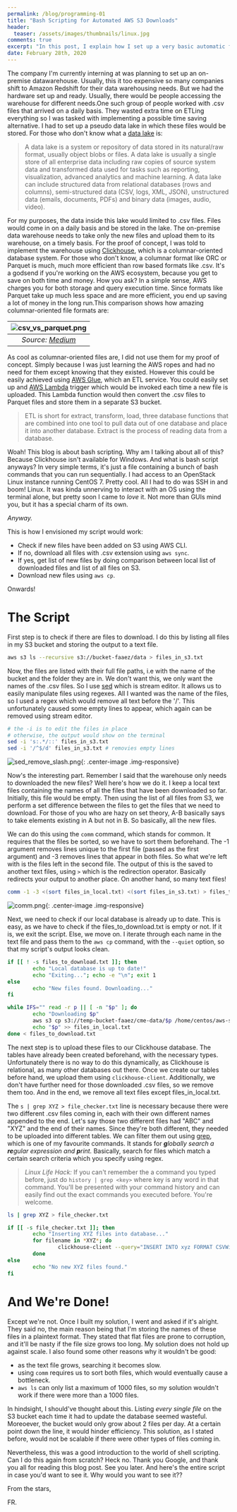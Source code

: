 ```yaml
---
permalink: /blog/programming-01
title: "Bash Scripting for Automated AWS S3 Downloads"
header:
  teaser: /assets/images/thumbnails/linux.jpg
comments: true
excerpt: "In this post, I explain how I set up a very basic automatic file download system for an on-premise data warehouse using AWS S3 and a bit of bash scripting."
date: February 28th, 2020
---
```


<style>
  .center-image{
      margin: 0 auto;
      display: block;
  }
</style>

The company I'm currently interning at was planning to set up an on-premise datawarehouse. Usually, this it too expensive so many companies shift to Amazon Redshift for their data warehousing needs. But we had the hardware set up and ready. Usually, there would be people accessing the warehouse for different needs.One such group of people worked with .csv files that arrived on a daily basis. They wasted extra time on ETLing everything so I was tasked with implementing a possible time saving alternative. I had to set up a pseudo data lake in which these files would be stored. For those who don't know what a [data lake](https://en.wikipedia.org/wiki/Data_lake) is: 


> A data lake is a system or repository of data stored in its natural/raw format, usually object blobs or files. A data lake is usually a single store of all enterprise data including raw copies of source system data and transformed data used for tasks such as reporting, visualization, advanced analytics and machine learning. A data lake can include structured data from relational databases (rows and columns), semi-structured data (CSV, logs, XML, JSON), unstructured data (emails, documents, PDFs) and binary data (images, audio, video).


For my purposes, the data inside this lake would limited to .csv files. Files would come in on a daily basis and be stored in the lake. The on-premise data warehouse needs to take only the new files and upload them to its warehouse, on a timely basis. For the proof of concept, I was told to implement the warehouse using [Clickhouse](https://clickhouse.tech/), which is a columnar-oriented database system. For those who don't know, a columnar format like ORC or Parquet is much, much more efficient than row based formats like .csv. It's a godsend if you're working on the AWS ecosystem, because you get to save on both time and money. How you ask? In a simple sense, AWS charges you for both storage and query execution time. Since formats like Parquet take up much less space and are more efficient, you end up saving a lot of money in the long run.This comparison shows how amazing columnar-oriented file formats are: 


| ![csv_vs_parquet.png](/assets/images/programming-01/csv_vs_parquet.png "A massive improvement!") | 
|:--:| 
| *Source: [Medium](https://blog.openbridge.com/how-to-be-a-hero-with-powerful-parquet-google-and-amazon-f2ae0f35ee04)* |


As cool as columnar-oriented files are, I did not use them for my proof of concept. Simply because I was just learning the AWS ropes and had no need for them except knowing that they existed. However this could be easily achieved using [AWS Glue](https://aws.amazon.com/glue/), which an ETL service. You could easily set up and [AWS Lambda](https://aws.amazon.com/lambda/) trigger which would be invoked each time a new file is uploaded. This Lambda function would then convert the .csv files to Parquet files and store them in a separate S3 bucket.


> ETL is short for extract, transform, load, three database functions that are combined into one tool to pull data out of one database and place it into another database. Extract is the process of reading data from a database.


Woah! This blog is about bash scripting. Why am I talking about all of this? Because Clickhouse isn't available for Windows.  And what is bash script anyways? In very simple terms, it's just a file containing a bunch of bash commands that you can run sequentially. I had access to an OpenStack Linux instance running CentOS 7. Pretty cool. All I had to do was SSH in and boom! Linux. It was kinda unnerving to interact with an OS using the terminal alone, but pretty soon I came to *love* it. Not more than GUIs mind you, but it has a special charm of its own. 


*Anyway.*


This is how I envisioned my script would work:


- Check if new files have been added on S3 using AWS CLI.
- If no, download all files with .csv extension using `aws sync`.
- If yes, get list of new files by doing comparison between local list of downloaded files and list of all files on S3.
- Download new files using `aws cp`.


Onwards!


# The Script


First step is to check if there are files to download. I do this by listing all files in my S3 bucket and storing the output to a text file. 


```bash
aws s3 ls --recursive s3://bucket-faaez/data > files_in_s3.txt
```


Now, the files are listed with their full file paths, i.e with the name of the bucket and the folder they are in. We don't want this, we only want the names of the .csv files. So I use [sed](https://en.wikipedia.org/wiki/Sed) which is stream editor. It allows us to easily manipulate files using regexes. All I wanted was the name of the files, so I used a regex which would remove all text before the '/'. This unfortunately caused some empty lines to appear, which again can be removed using stream editor.


```bash
# the -i is to edit the files in place
# otherwise, the output would show on the terminal
sed -i 's:.*/::' files_in_s3.txt
sed -i '/^$/d' files_in_s3.txt # removies empty lines
```


![sed_remove_slash.png](/assets/images/programming-01/sed_remove_slash.png){: .center-image .img-responsive}


Now's the interesting part. Remember I said that the warehouse only needs to downloaded the new files? Well here's how we do it. I keep a local text files containing the names of all the files that have been downloaded so far. Initially, this file would be empty. Then using the list of all files from S3, we perform a set difference between the files to get the files that we need to download. For those of you who are hazy on set theory, A-B basically says to take elements existing in A but not in B. So basically, all the new files. 


We can do this using the `comm` command, which stands for common. It requires that the files be sorted, so we have to sort them beforehand. The -1 argument removes lines unique to the first file (passed as the first argument) and -3 removes lines that appear in both files. So what we're left with is the files left in the second file. The output of this is the saved to another text files, using `>` which is the redirection operator. Basically redirects your output to another place. On another hand, so many text files! 


```bash
comm -1 -3 <(sort files_in_local.txt) <(sort files_in_s3.txt) > files_to_download.txt
```


![comm.png](/assets/images/programming-01/comm.png){: .center-image .img-responsive}


Next, we need to check if our local database is already up to date. This is easy, as we have to check if the files_to_download.txt is empty or not. If it is, we exit the script. Else, we move on. I iterate through each name in the text file and pass them to the `aws cp` command, with the `--quiet` option, so that my script's output looks clean. 


```bash
if [[ ! -s files_to_download.txt ]]; then
        echo "Local database is up to date!"
        echo "Exiting..."; echo -e "\n"; exit 1
else
        echo "New files found. Downloading..."
fi

while IFS="" read -r p || [ -n "$p" ]; do
        echo "Downloading $p"
        aws s3 cp s3://temp-bucket-faaez/cme-data/$p /home/centos/aws-s3-data --quiet
        echo "$p" >> files_in_local.txt
done < files_to_download.txt

```


The next step is to upload these files to our Clickhouse database. The tables have already been created beforehand, with the necessary types. Unfortunately there is no way to do this dynamically, as Clickhouse is relational, as many other databases out there. Once we create our tables before hand, we upload them using `clickhouse-client`. Additionally, we don't have further need for those downloaded .csv files, so we remove them too. And in the end, we remove all text files except files_in_local.txt. 


The `s | grep XYZ > file_checker.txt` line is necessary because there were two different .csv files coming in, each with their own different names appended to the end. Let's say those two different files had "ABC" and "XYZ" and the end of their names. Since they're both different, they needed to be uploaded into different tables. We can filter them out using [grep](https://en.wikipedia.org/wiki/Grep), which is one of my favourite commands. It stands for ***g**lobally search a **re**gular expression and **p**rint.* Basically, search for files which match a certain search criteria which you specify using regex.


> *Linux Life Hack:* If you can't remember the a command you typed before, just do `history | grep <key>` where key is any word in that command. You'll be presented with your command history and can easily find out the exact commands you executed before. You're welcome. 


```bash
ls | grep XYZ > file_checker.txt

if [[ -s file_checker.txt ]]; then
        echo "Inserting XYZ files into database..."
        for filename in *XYZ*; do
                clickhouse-client --query="INSERT INTO xyz FORMAT CSVWithNames" < $filename
        done
else
        echo "No new XYZ files found."
fi
```


# And We're Done!


Except we're not. Once I built my solution, I went and asked if it's alright. They said no, the main reason being that I'm storing the names of these files in a plaintext format. They stated that flat files are prone to corruption, and it'll be nasty if the file size grows too long. My solution does not hold up against scale. I also found some other reasons why it wouldn't be good:


* as the text file grows, searching it becomes slow.
* using `comm` requires us to sort both files, which would eventually cause a bottleneck.
* `aws ls` can only list a maximum of 1000 files, so my solution wouldn't work if there were more than a 1000 files.


In hindsight, I should've thought about this. Listing *every single file* on the S3 bucket each time it had to update the database seemed wasteful. Moreoever, the bucket would only grow about 2 files per day. At a certain point down the line, it would hinder efficiency. This solution, as I stated before, would not be scalable if there were other types of files coming in. 


Nevertheless, this was a good introduction to the world of shell scripting. Can I do this again from scratch? Heck no. Thank you Google, and thank you all for reading this blog post. See you later. And here's the entire script in case you'd want to see it. Why would you want to see it??


From the stars, 

FR. 


<script src="https://gist.github.com/blazyy/003d2dd0fc2a5d431c1e8c9d5faba2d3.js"></script>
